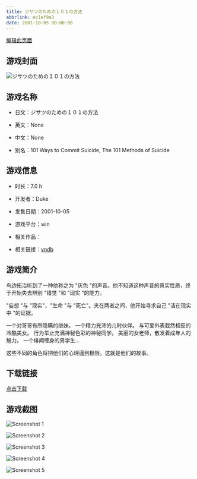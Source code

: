 ```yaml
---
title: ジサツのための１０１の方法
abbrlink: ec1ef9a3
date: 2001-10-05 00:00:00
---
```

[编辑此页面](https://github.com/ACG-3/ADV3-source/blob/main/source/_posts/games/%E3%82%B8%E3%82%B5%E3%83%84%E3%81%AE%E3%81%9F%E3%82%81%E3%81%AE%EF%BC%91%EF%BC%90%EF%BC%91%E3%81%AE%E6%96%B9%E6%B3%95.md)

## 游戏封面

![ジサツのための１０１の方法](https%3A//pan.timero.xyz/onedrive/img_lib_001/%E3%82%B8%E3%82%B5%E3%83%84%E3%81%AE%E3%81%9F%E3%82%81%E3%81%AE%EF%BC%91%EF%BC%90%EF%BC%91%E3%81%AE%E6%96%B9%E6%B3%95_cover.avif)


## 游戏名称

- 日文：ジサツのための１０１の方法
- 英文：None
- 中文：None

- 别名：101 Ways to Commit Suicide, The 101 Methods of Suicide


## 游戏信息

- 时长：7.0 h
- 开发者：Duke
- 发售日期：2001-10-05
- 游戏平台：win
- 相关作品：

- 相关链接：[vndb](https://vndb.org/v6475)


## 游戏简介

鸟边拓治听到了一种他称之为 "灰色 "的声音。他不知道这种声音的真实性质，终于开始失去辨别 "错觉 "和 "现实 "的能力。

"妄想 "与 "现实"，"生命 "与 "死亡"。夹在两者之间，他开始寻求自己 "活在现实中 "的证据。

一个对哥哥有所隐瞒的继妹。
一个精力充沛的儿时伙伴。
与可爱外表截然相反的冷酷美女。
行为举止充满神秘色彩的神秘同学。
美丽的女老师，散发着成年人的魅力。
一个绯闻缠身的男学生...

这些不同的角色将把他们的心理逼到极限。这就是他们的故事。




## 下载链接

[点击下载](https://pan.timero.xyz/onedrive/adv_lib_001/%E3%82%B8%E3%82%B5%E3%83%84%E3%81%AE%E3%81%9F%E3%82%81%E3%81%AE%EF%BC%91%EF%BC%90%EF%BC%91%E3%81%AE%E6%96%B9%E6%B3%95)


## 游戏截图


![Screenshot 1](https%3A//pan.timero.xyz/onedrive/img_lib_001/%E3%82%B8%E3%82%B5%E3%83%84%E3%81%AE%E3%81%9F%E3%82%81%E3%81%AE%EF%BC%91%EF%BC%90%EF%BC%91%E3%81%AE%E6%96%B9%E6%B3%95_Screenshot_1.avif)

![Screenshot 2](https%3A//pan.timero.xyz/onedrive/img_lib_001/%E3%82%B8%E3%82%B5%E3%83%84%E3%81%AE%E3%81%9F%E3%82%81%E3%81%AE%EF%BC%91%EF%BC%90%EF%BC%91%E3%81%AE%E6%96%B9%E6%B3%95_Screenshot_2.avif)

![Screenshot 3](https%3A//pan.timero.xyz/onedrive/img_lib_001/%E3%82%B8%E3%82%B5%E3%83%84%E3%81%AE%E3%81%9F%E3%82%81%E3%81%AE%EF%BC%91%EF%BC%90%EF%BC%91%E3%81%AE%E6%96%B9%E6%B3%95_Screenshot_3.avif)

![Screenshot 4](https%3A//pan.timero.xyz/onedrive/img_lib_001/%E3%82%B8%E3%82%B5%E3%83%84%E3%81%AE%E3%81%9F%E3%82%81%E3%81%AE%EF%BC%91%EF%BC%90%EF%BC%91%E3%81%AE%E6%96%B9%E6%B3%95_Screenshot_4.avif)

![Screenshot 5](https%3A//pan.timero.xyz/onedrive/img_lib_001/%E3%82%B8%E3%82%B5%E3%83%84%E3%81%AE%E3%81%9F%E3%82%81%E3%81%AE%EF%BC%91%EF%BC%90%EF%BC%91%E3%81%AE%E6%96%B9%E6%B3%95_Screenshot_5.avif)


